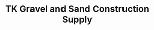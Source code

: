 ---
title: "TK Gravel and Sand Construction Supply"
url: /kawit/tk-gravel-and-sand-construction-supply/
shop: hardware
---